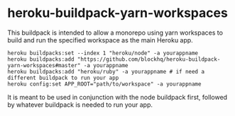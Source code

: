 # heroku-buildpack-yarn-workspaces

This buildpack is intended to allow a monorepo using yarn workspaces to build and run the specified workspace as the main Heroku app.

```
heroku buildpacks:set --index 1 "heroku/node" -a yourappname
heroku buildpacks:add "https://github.com/blockhq/heroku-buildpack-yarn-workspaces#master" -a yourappname
heroku buildpacks:add "heroku/ruby" -a yourappname # if need a different buildpack to run your app
heroku config:set APP_ROOT="path/to/workspace" -a yourappname

```

It is meant to be used in conjunction with the node buildpack first, followed by whatever buildpack is needed to run your app.
